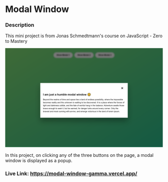 # Modal Window

### Description

<p>This mini project is from Jonas Schmedtmann's course on JavaScript - Zero to Mastery</p>

![](https://github.com/Daniel-Ezekiel/modal-window/blob/main/modal-window.png)

In this project, on clicking any of the three buttons on the page, a modal window is displayed as a popup.

### Live Link: https://modal-window-gamma.vercel.app/
